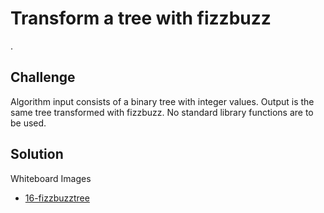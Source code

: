 # Transform a tree with fizzbuzz
.

## Challenge
Algorithm input consists of a binary tree with integer values.
Output is the same tree transformed with fizzbuzz.
No standard library functions are to be used.

## Solution
Whiteboard Images
- [16-fizzbuzztree](../assets/16-fizzbuzztree.jpg)
